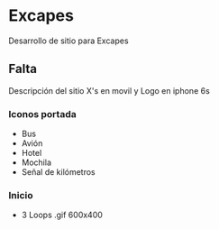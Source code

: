 # Excapes

Desarrollo de sitio para Excapes

## Falta
Descripción del sitio
X's en movil y Logo en iphone 6s

### Iconos portada
- Bus
- Avión
- Hotel
- Mochila
- Señal de kilómetros

### Inicio

- 3 Loops .gif 600x400